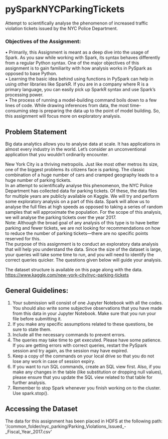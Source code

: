 # pySparkNYCParkingTickets
Attempt to scientifically analyse the phenomenon of increased traffic violation tickets issued by the NYC Police Department.

### Objectives of the Assignment:    
•	Primarily, this Assignment is meant as a deep dive into the usage of Spark. As you saw while working with Spark, its syntax behaves differently from a regular Python syntax. One of the major objectives of this assignment is to gain familiarity with how analysis works in PySpark as opposed to base Python.  
•	Learning the basic idea behind using functions in PySpark can help in using other libraries like SparkR. If you are in a company where R is a primary language, you can easily pick up SparkR syntax and use Spark’s processing power.  
•	The process of running a model-building command boils down to a few lines of code. While drawing inferences from data, the most time-consuming step is preparing the data up to the point of model building. So, this assignment will focus more on exploratory analysis.  

## Problem Statement
Big data analytics allows you to analyse data at scale. It has applications in almost every industry in the world. Let’s consider an unconventional application that you wouldn’t ordinarily encounter.

New York City is a thriving metropolis. Just like most other metros its size, one of the biggest problems its citizens face is parking. The classic combination of a huge number of cars and cramped geography leads to a huge number of parking tickets.  
In an attempt to scientifically analyse this phenomenon, the NYC Police Department has collected data for parking tickets. Of these, the data files for multiple years are publicly available on Kaggle. We will try and perform some exploratory analysis on a part of this data. Spark will allow us to analyse the full files at high speeds as opposed to taking a series of random samples that will approximate the population. For the scope of this analysis, we will analyse the parking tickets over the year 2017.  
Note: Although the broad goal of any analysis of this type is to have better parking and fewer tickets, we are not looking for recommendations on how to reduce the number of parking tickets—there are no specific points reserved for this.  
The purpose of this assignment is to conduct an exploratory data analysis that will help you understand the data. Since the size of the dataset is large, your queries will take some time to run, and you will need to identify the correct queries quicker. The questions given below will guide your analysis.  
 
The dataset structure is available on this page along with the data.  
https://www.kaggle.com/new-york-city/nyc-parking-tickets

## General Guidelines:
1.	Your submission will consist of one Jupyter Notebook with all the codes. You should also write some subjective observations that you have made from this data in your Jupyter Notebook. Make sure that you run your file before submitting it.  
2.	If you make any specific assumptions related to these questions, be sure to state them.  
3.	Include all the necessary commands to prevent errors.  
4.	The queries may take time to get executed. Please have some patience. If you are getting errors with correct queries, restart the PySpark session and try again, as the session may have expired.  
5.	Keep a copy of the commands on your local drive so that you do not lose any work in case of session expiry.   
6.	If you want to run SQL commands, create an SQL view first. Also, if you make any changes in the table (like substitution or dropping null values), please ensure that you update the SQL view related to that table for further analysis.  
7.	Remember to stop Spark whenever you finish working on to the cluster. Use spark.stop().  

## Accessing the Dataset
The data for this assignment has been placed in HDFS at the following path:  
'/common_folder/nyc_parking/Parking_Violations_Issued_-_Fiscal_Year_2017.csv'


